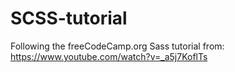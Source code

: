 # SCSS-tutorial
Following the freeCodeCamp.org Sass tutorial from: https://www.youtube.com/watch?v=_a5j7KoflTs
